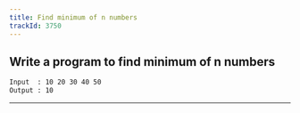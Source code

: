 ```yaml
---
title: Find minimum of n numbers
trackId: 3750
---
```


## Write a program to find minimum of n numbers

```txt
Input  : 10 20 30 40 50
Output : 10
```

---
